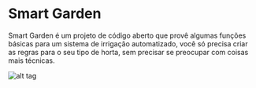 # Smart Garden
Smart Garden é um projeto de código aberto que provê algumas funções básicas para um sistema de irrigação automatizado, você só precisa criar as regras para o seu tipo de horta, sem precisar se preocupar com coisas mais técnicas.

![alt tag](http://3.bp.blogspot.com/-dFv1umvtJcw/WeXotAxnrYI/AAAAAAAACAg/lkZrvp3DHAo1T50vvnukDmMgGBNJV_X_wCK4BGAYYCw/s1600/smartGarden.png)

